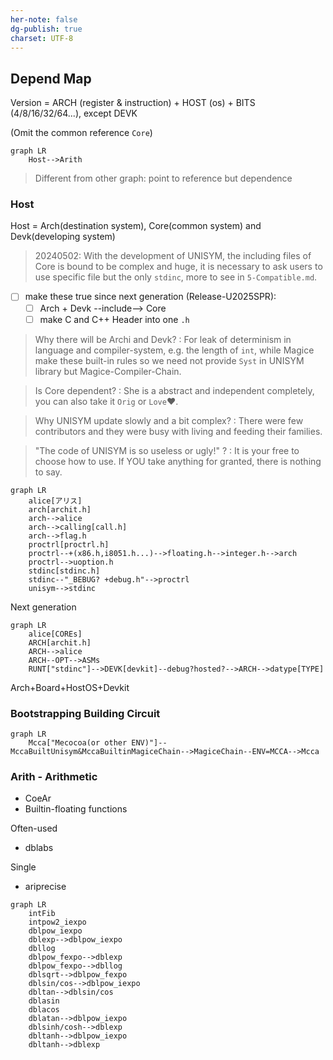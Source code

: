 ```yaml
---
her-note: false
dg-publish: true
charset: UTF-8
---
```


## Depend Map

Version = ARCH (register & instruction) + HOST (os) + BITS (4/8/16/32/64...), except DEVK

(Omit the common reference `Core`)

```mermaid
graph LR
	Host-->Arith

```

>Different from other graph: point to reference but dependence

### Host

Host = Arch(destination system), Core(common system) and Devk(developing system)

> 20240502: With the development of UNISYM, the including files of Core is bound to be complex and huge, it is necessary to ask users to use specific file but the only `stdinc`, more to see in `5-Compatible.md`. 

- [ ] make these true since next generation (Release-U2025SPR):
	- [ ] Arch + Devk --include--> Core
	- [ ] make C and C++ Header into one `.h`

>Why there will be Archi and Devk?
>: For leak of determinism in language and compiler-system, e.g. the length of `int`, while Magice make these built-in rules so we need not provide `Syst` in UNISYM library but Magice-Compiler-Chain.

>Is Core dependent?
>: She is a abstract and independent completely, you can also take it `Orig` or `Love`❤.

>Why UNISYM update slowly and a bit complex?
>: There were few contributors and they were busy with living and feeding their families.

>"The code of UNISYM is so useless or ugly!" ?
>: It is your free to choose how to use. If YOU take anything for granted, there is nothing to say.

```mermaid
graph LR
	alice[アリス]
	arch[archit.h]
	arch-->alice
	arch-->calling[call.h]
	arch-->flag.h
	proctrl[proctrl.h]
	proctrl--+(x86.h,i8051.h...)-->floating.h-->integer.h-->arch
	proctrl-->uoption.h
	stdinc[stdinc.h]
	stdinc--"_BEBUG? +debug.h"-->proctrl
	unisym-->stdinc
```

Next generation

```mermaid
graph LR
	alice[COREs]
	ARCH[archit.h]
	ARCH-->alice
	ARCH--OPT-->ASMs
	RUNT["stdinc"]-->DEVK[devkit]--debug?hosted?-->ARCH-->datype[TYPE]
```

Arch+Board+HostOS+Devkit

### Bootstrapping Building Circuit

```mermaid
graph LR
	Mcca["Mecocoa(or other ENV)"]--MccaBuiltUnisym&MccaBuiltinMagiceChain-->MagiceChain--ENV=MCCA-->Mcca
```

### Arith - Arithmetic

- CoeAr
- Builtin-floating functions

Often-used
- dblabs

Single
- ariprecise

```mermaid
graph LR
	intFib
	intpow2_iexpo
	dblpow_iexpo
	dblexp-->dblpow_iexpo
	dbllog
	dblpow_fexpo-->dblexp
	dblpow_fexpo-->dbllog
	dblsqrt-->dblpow_fexpo
	dblsin/cos-->dblpow_iexpo
	dbltan-->dblsin/cos
	dblasin
	dblacos
	dblatan-->dblpow_iexpo
	dblsinh/cosh-->dblexp
	dbltanh-->dblpow_iexpo
	dbltanh-->dblexp
```
